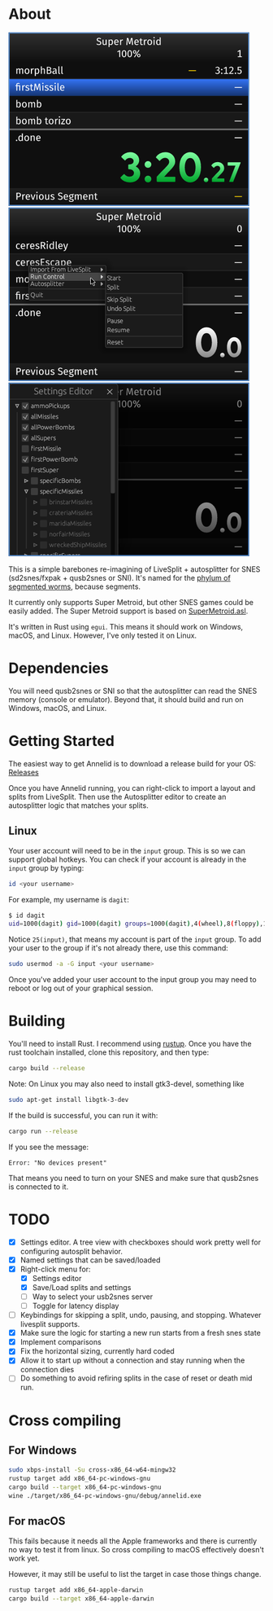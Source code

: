 # About

![Action Shot](data/inaction.png)
![Menu](data/context-menu.png)
![Settings Editor](data/settings-editor.png)

This is a simple barebones re-imagining of LiveSplit + autosplitter for SNES
(sd2snes/fxpak + qusb2snes or SNI). It's named for the [phylum of segmented
worms](https://en.wikipedia.org/wiki/Annelid), because segments.

It currently only supports Super Metroid, but other SNES games could be easily
added. The Super Metroid support is based on
[SuperMetroid.asl](data/SuperMetroid.asl).

It's written in Rust using `egui`. This means it should work on Windows, macOS,
and Linux. However, I've only tested it on Linux.

# Dependencies

You will need qusb2snes or SNI so that the autosplitter can read the SNES memory (console or emulator). Beyond that, it should build and run on Windows, macOS, and Linux.

# Getting Started

The easiest way to get Annelid is to download a release build for your OS:
[Releases](https://github.com/dagit/annelid/releases)

Once you have Annelid running, you can right-click to import a layout and splits
from LiveSplit. Then use the Autosplitter editor to create an autosplitter logic
that matches your splits.

## Linux

Your user account will need to be in the `input` group. This is so we can
support global hotkeys. You can check if your account is already in the `input`
group by typing:
```sh
id <your username>
```

For example, my username is `dagit`:
```sh
$ id dagit
uid=1000(dagit) gid=1000(dagit) groups=1000(dagit),4(wheel),8(floppy),10(lp),11(dialout),12(audio),13(video),16(cdrom),17(optical),24(kvm),25(input),101(xbuilder),984(vboxusers)
```

Notice `25(input)`, that means my account is part of the `input` group. To add
your user to the group if it's not already there, use this command:

```sh
sudo usermod -a -G input <your username>
```

Once you've added your user account to the input group you may need to reboot or
log out of your graphical session.

# Building

You'll need to install Rust. I recommend using [rustup](http://rustup.rs). Once you have the rust toolchain installed, clone this repository, and then type:

```sh
cargo build --release
```

Note: On Linux you may also need to install gtk3-devel, something like

```sh
sudo apt-get install libgtk-3-dev
```

If the build is successful, you can run it with:

```sh
cargo run --release
```

If you see the message:

```
Error: "No devices present"
```

That means you need to turn on your SNES and make sure that qusb2snes is connected to it.

# TODO

  * [X] Settings editor. A tree view with checkboxes should work pretty well for
    configuring autosplit behavior.
  * [X] Named settings that can be saved/loaded
  * [X] Right-click menu for:
    * [X] Settings editor
    * [X] Save/Load splits and settings
    * [ ] Way to select your usb2snes server
    * [ ] Toggle for latency display
  * [ ] Keybindings for skipping a split, undo, pausing, and stopping. Whatever livesplit supports.
  * [X] Make sure the logic for starting a new run starts from a fresh snes state
  * [X] Implement comparisons
  * [X] Fix the horizontal sizing, currently hard coded
  * [X] Allow it to start up without a connection and stay running when the
  connection dies
  * [ ] Do something to avoid refiring splits in the case of reset or death mid
    run.

# Cross compiling

## For Windows
```sh
sudo xbps-install -Su cross-x86_64-w64-mingw32
rustup target add x86_64-pc-windows-gnu
cargo build --target x86_64-pc-windows-gnu
wine ./target/x86_64-pc-windows-gnu/debug/annelid.exe
```

## For macOS

This fails because it needs all the Apple frameworks and there is currently no
way to test it from linux. So cross compiling to macOS effectively doesn't work
yet.

However, it may still be useful to list the target in case those things change.

```sh
rustup target add x86_64-apple-darwin
cargo build --target x86_64-apple-darwin
```


